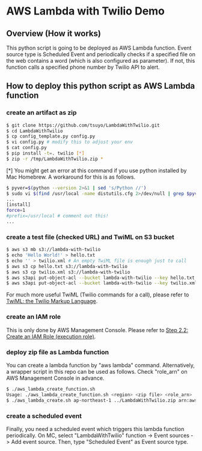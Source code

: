 # AWS Lambda with Twilio Demo

## Overview (How it works)

This python script is going to be deployed as AWS Lambda function. Event source type is Scheduled Event and periodically checks if a specified file on the web contains a word (which is also configured as parameter). If not, this function calls a specified phone number by Twilio API to alert.

## How to deploy this python script as AWS Lambda function
### create an artifact as zip
```bash
$ git clone https://github.com/tsuyo/LambdaWithTwilio.git
$ cd LambdaWithTwilio
$ cp config_template.py config.py
$ vi config.py # modify this to adjust your env
$ cat config.py
$ pip install -t=. twilio [*]
$ zip -r /tmp/LambdaWithTwilio.zip *
```
[\*] You might get an error at this command if you use python installed by Mac Homebrew. A workaround for this is as follows.
```bash
$ pyver=$(python --version 2>&1 | sed 's/Python //')
$ sudo vi $(find /usr/local -name distutils.cfg 2>/dev/null | grep $pyver)
...
[install]
force=1
#prefix=/usr/local # comment out this!
...
```
### create a test file (checked URL) and TwiML on S3 bucket
```bash
$ aws s3 mb s3://lambda-with-twilio
$ echo 'Hello World!' > hello.txt
$ echo '' > twilio.xml # An empty TwiML file is enough just to call
$ aws s3 cp hello.txt s3://lambda-with-twilio
$ aws s3 cp twilio.xml s3://lambda-with-twilio
$ aws s3api put-object-acl --bucket lambda-with-twilio --key hello.txt --acl public-read # make public
$ aws s3api put-object-acl --bucket lambda-with-twilio --key twilio.xml --acl public-read # make public
```
For much more useful TwiML (Twilio commands for a call), please refer to [TwiML: the Twilio Markup Language][1].

### create an IAM role

This is only done by AWS Management Console. Please refer to [Step 2.2: Create an IAM Role (execution role)][2].

### deploy zip file as Lambda function
You can create a lambda function by "aws lambda" command. Alternatively, a wrapper script in this repo can be used as follows. Check "role_arn" on AWS Management Console in advance.

```bash
$ ./aws_lambda_create_function.sh
Usage: ./aws_lambda_create_function.sh <region> <zip file> <role_arn>
$ ./aws_lambda_create.sh ap-northeast-1 ../LambdaWithTwilio.zip arn:aws:iam::<account_id>:role/executionrole
```
### create a scheduled event

Finally, you need a scheduled event which triggers this lambda function periodically. On MC, select "LambdaWithTwilio" function -> Event sources -> Add event source. Then, type "Scheduled Event" as Event source type.


[1]: https://www.twilio.com/docs/api/twiml
[2]: http://docs.aws.amazon.com/lambda/latest/dg/python-walkthrough-custom-events-create-test-function.html
[3]: http://docs.aws.amazon.com/lambda/latest/dg/getting-started-scheduled-events.html

